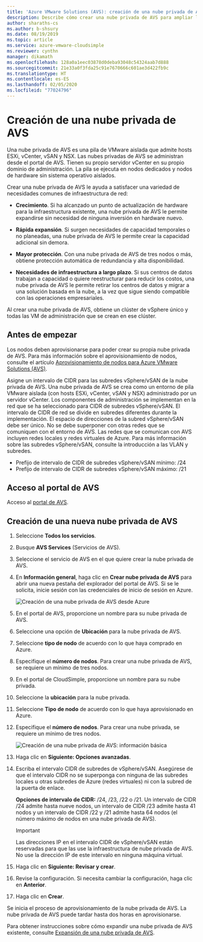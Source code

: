 ```yaml
---
title: 'Azure VMware Solutions (AVS): creación de una nube privada de AVS'
description: Describe cómo crear una nube privada de AVS para ampliar las cargas de trabajo de VMware a la nube con continuidad y flexibilidad de funcionamiento.
author: sharaths-cs
ms.author: b-shsury
ms.date: 08/19/2019
ms.topic: article
ms.service: azure-vmware-cloudsimple
ms.reviewer: cynthn
manager: dikamath
ms.openlocfilehash: 128a0a1eec03878d0deba93048c54324aab7d888
ms.sourcegitcommit: 21e33a0f3fda25c91e7670666c601ae3d422fb9c
ms.translationtype: HT
ms.contentlocale: es-ES
ms.lasthandoff: 02/05/2020
ms.locfileid: "77024796"
---
```

# <a name="create-an-avs-private-cloud"></a>Creación de una nube privada de AVS

Una nube privada de AVS es una pila de VMware aislada que admite hosts ESXi, vCenter, vSAN y NSX. Las nubes privadas de AVS se administran desde el portal de AVS. Tienen su propio servidor vCenter en su propio dominio de administración. La pila se ejecuta en nodos dedicados y nodos de hardware sin sistema operativo aislados.

Crear una nube privada de AVS le ayuda a satisfacer una variedad de necesidades comunes de infraestructura de red:

* **Crecimiento**. Si ha alcanzado un punto de actualización de hardware para la infraestructura existente, una nube privada de AVS le permite expandirse sin necesidad de ninguna inversión en hardware nuevo.

* **Rápida expansión**. Si surgen necesidades de capacidad temporales o no planeadas, una nube privada de AVS le permite crear la capacidad adicional sin demora.

* **Mayor protección**. Con una nube privada de AVS de tres nodos o más, obtiene protección automática de redundancia y alta disponibilidad.

* **Necesidades de infraestructura a largo plazo**. Si sus centros de datos trabajan a capacidad o quiere reestructurar para reducir los costos, una nube privada de AVS le permite retirar los centros de datos y migrar a una solución basada en la nube, a la vez que sigue siendo compatible con las operaciones empresariales.

Al crear una nube privada de AVS, obtiene un clúster de vSphere único y todas las VM de administración que se crean en ese clúster.

## <a name="before-you-begin"></a>Antes de empezar

Los nodos deben aprovisionarse para poder crear su propia nube privada de AVS. Para más información sobre el aprovisionamiento de nodos, consulte el artículo [Aprovisionamiento de nodos para Azure VMware Solutions (AVS)](create-nodes.md).

Asigne un intervalo de CIDR para las subredes vSphere/vSAN de la nube privada de AVS. Una nube privada de AVS se crea como un entorno de pila VMware aislada (con hosts ESXi, vCenter, vSAN y NSX) administrado por un servidor vCenter. Los componentes de administración se implementan en la red que se ha seleccionado para CIDR de subredes vSphere/vSAN. El intervalo de CIDR de red se divide en subredes diferentes durante la implementación. El espacio de direcciones de la subred vSphere/vSAN debe ser único. No se debe superponer con otras redes que se comuniquen con el entorno de AVS. Las redes que se comunican con AVS incluyen redes locales y redes virtuales de Azure. Para más información sobre las subredes vSphere/vSAN, consulte la introducción a las VLAN y subredes.

* Prefijo de intervalo de CIDR de subredes vSphere/vSAN mínimo: /24
* Prefijo de intervalo de CIDR de subredes vSphere/vSAN máximo: /21


## <a name="access-the-avs-portal"></a>Acceso al portal de AVS

Acceso al [portal de AVS](access-cloudsimple-portal.md).

## <a name="create-a-new-avs-private-cloud"></a>Creación de una nueva nube privada de AVS

1. Seleccione **Todos los servicios**.
2. Busque **AVS Services** (Servicios de AVS).
3. Seleccione el servicio de AVS en el que quiere crear la nube privada de AVS.
4. En **Información general**, haga clic en **Crear nube privada de AVS** para abrir una nueva pestaña del explorador del portal de AVS. Si se le solicita, inicie sesión con las credenciales de inicio de sesión en Azure.

    ![Creación de una nube privada de AVS desde Azure](media/create-private-cloud-from-azure.png)

5. En el portal de AVS, proporcione un nombre para su nube privada de AVS.
6. Seleccione una opción de **Ubicación** para la nube privada de AVS.
7. Seleccione **tipo de nodo** de acuerdo con lo que haya comprado en Azure.
8. Especifique el **número de nodos**. Para crear una nube privada de AVS, se requiere un mínimo de tres nodos.
5. En el portal de CloudSimple, proporcione un nombre para su nube privada.
6. Seleccione la **ubicación** para la nube privada.
7. Seleccione **Tipo de nodo** de acuerdo con lo que haya aprovisionado en Azure.
8. Especifique el **número de nodos**.  Para crear una nube privada, se requiere un mínimo de tres nodos.

    ![Creación de una nube privada de AVS: información básica](media/create-private-cloud-basic-info.png)

9. Haga clic en **Siguiente: Opciones avanzadas**.
10. Escriba el intervalo CIDR de subredes de vSphere/vSAN. Asegúrese de que el intervalo CIDR no se superponga con ninguna de las subredes locales u otras subredes de Azure (redes virtuales) ni con la subred de la puerta de enlace.

    **Opciones de intervalo de CIDR:** /24, /23, /22 o /21. Un intervalo de CIDR /24 admite hasta nueve nodos, un intervalo de CIDR /23 admite hasta 41 nodos y un intervalo de CIDR /22 y /21 admite hasta 64 nodos (el número máximo de nodos en una nube privada de AVS).

    > [!IMPORTANT]
    > Las direcciones IP en el intervalo CIDR de vSphere/vSAN están reservadas para que las use la infraestructura de nube privada de AVS. No use la dirección IP de este intervalo en ninguna máquina virtual.

11. Haga clic en **Siguiente: Revisar y crear**.
12. Revise la configuración. Si necesita cambiar la configuración, haga clic en **Anterior**.
13. Haga clic en **Crear**.

Se inicia el proceso de aprovisionamiento de la nube privada de AVS. La nube privada de AVS puede tardar hasta dos horas en aprovisionarse.

Para obtener instrucciones sobre cómo expandir una nube privada de AVS existente, consulte [Expansión de una nube privada de AVS](expand-private-cloud.md).
